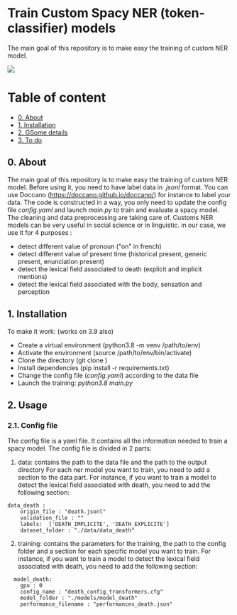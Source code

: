 # Train Custom Spacy NER (token-classifier) models

The main goal of this repository is to make easy the training of custom NER model.

![](./data/spacy_ner_pipeline.png)

# Table of content

- [0. About](#0-about)
- [1. Installation](#1-installation)
- [2. GSome details](#2-some-details)
- [3. To do](#3-to-do)

## 0. About
The main goal of this repository is to make easy the training of custom NER model. Before using it, you need to have label data in *.jsonl* format. You can use Doccano (https://doccano.github.io/doccano/) for instance to label your data. The code is constructed in a way, you only need to update the config file *config.yaml* and launch *main.py* to train and evaluate a spacy model. The cleaning and data preprocessing are taking care of. 
Customs NER models can be very useful in social science or in linguistic. in our case, we use it for 4 purposes :
- detect different value of pronoun ("on" in french)
- detect different value of present time (historical present, generic present, enunciation present)
- detect the lexical field associated to death (explicit and implicit mentions)
- detect the lexical field associated with the body, sensation and perception

## 1. Installation
To make it work: (works on 3.9 also)
- Create a virtual environment (python3.8 -m venv /path/to/env)
- Activate the environment (source /path/to/env/bin/activate)
- Clone the directory (git clone )
- Install dependencies (pip install -r requirements.txt)
- Change the config file (*config.yaml*) according to the data file
- Launch the training: *python3.8 main.py*

## 2. Usage

### 2.1. Config file
The config file is a yaml file. It contains all the information needed to train a spacy model. The config file is divided in 2 parts:
1)  data: contains the path to the data file and the path to the output directory
For each ner model you want to train, you need to add a section to the data part. For instance, if you want to train a model to detect the lexical field associated with death, you need to add the following section:
```
data_death :
    origin_file : "death.jsonl"
    validation_file : ""
    labels:  ['DEATH_IMPLICITE', 'DEATH_EXPLICITE']
    dataset_folder : "./data/data_death"
```


2)  training: contains the parameters for the training, the path to the config folder and a section for each specific model you want to train. For instance, if you want to train a model to detect the lexical field associated with death, you need to add the following section:
```
  model_death:
    gpu : 0
    config_name : "death_config_transformers.cfg"
    model_folder : "./models/model_death"
    performance_filename : "performances_death.json"
```


 
